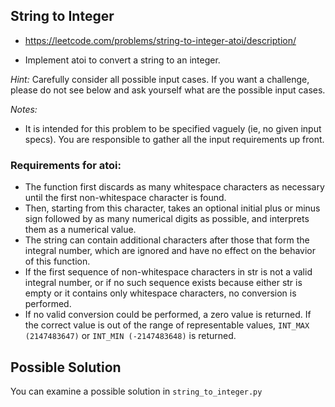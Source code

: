 ## String to Integer

* https://leetcode.com/problems/string-to-integer-atoi/description/

* Implement atoi to convert a string to an integer.

*Hint:* Carefully consider all possible input cases. If you want a challenge, please do not see below and ask yourself what are the possible input cases.

*Notes:* 
* It is intended for this problem to be specified vaguely (ie, no given input specs). You are responsible to gather all the input requirements up front.



### Requirements for atoi:
* The function first discards as many whitespace characters as necessary until the first non-whitespace character is found. 
* Then, starting from this character, takes an optional initial plus or minus sign followed by as many numerical digits as possible, and interprets them as a numerical value.
* The string can contain additional characters after those that form the integral number, which are ignored and have no effect on the behavior of this function.
* If the first sequence of non-whitespace characters in str is not a valid integral number, or if no such sequence exists because either str is empty or it contains only whitespace characters, no conversion is performed.
* If no valid conversion could be performed, a zero value is returned. If the correct value is out of the range of representable values, `INT_MAX (2147483647)` or `INT_MIN (-2147483648)` is returned.

## Possible Solution
You can examine a possible solution in `string_to_integer.py`